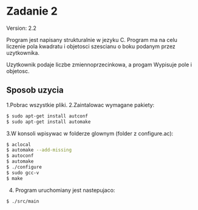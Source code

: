 # Zadanie 2
Version: 2.2

Program jest napisany strukturalnie w jezyku C.
Program ma na celu liczenie pola kwadratu i objetosci szescianu o boku podanym przez uzytkownika.

Uzytkownik podaje liczbe zmiennoprzecinkowa, a progam Wypisuje pole i objetosc.

## Sposob uzycia
1.Pobrac wszystkie pliki.
2.Zaintalowac wymagane pakiety:
```sh
$ sudo apt-get install autconf
$ sudo apt-get install automake
```

3.W konsoli wpisywac w folderze glownym (folder z configure.ac):
```sh
$ aclocal
$ automake --add-missing
$ autoconf
$ automake
$ ./configure
$ sudo gcc-v
$ make
```

4. Program uruchomiany jest nastepujaco:
```sh
$ ./src/main
```

